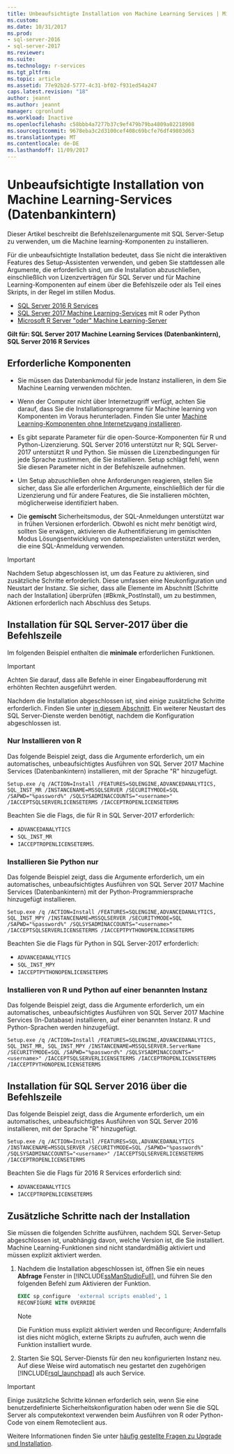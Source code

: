 ```yaml
---
title: Unbeaufsichtigte Installation von Machine Learning Services | Microsoft Docs
ms.custom: 
ms.date: 10/31/2017
ms.prod:
- sql-server-2016
- sql-server-2017
ms.reviewer: 
ms.suite: 
ms.technology: r-services
ms.tgt_pltfrm: 
ms.topic: article
ms.assetid: 77e92b2d-5777-4c31-bf02-f931ed54a247
caps.latest.revision: "18"
author: jeannt
ms.author: jeannt
manager: cgronlund
ms.workload: Inactive
ms.openlocfilehash: c58bbb4a7277b37c9ef479b79ba4809a02218908
ms.sourcegitcommit: 9678eba3c2d3100cef408c69bcfe76df49803d63
ms.translationtype: MT
ms.contentlocale: de-DE
ms.lasthandoff: 11/09/2017
---
```

# <a name="unattended-installation-of-machine-learning-services-in-database"></a>Unbeaufsichtigte Installation von Machine Learning-Services (Datenbankintern)

Dieser Artikel beschreibt die Befehlszeilenargumente mit SQL Server-Setup zu verwenden, um die Machine learning-Komponenten zu installieren.

Für die unbeaufsichtigte Installation bedeutet, dass Sie nicht die interaktiven Features des Setup-Assistenten verwenden, und geben Sie stattdessen alle Argumente, die erforderlich sind, um die Installation abzuschließen, einschließlich von Lizenzverträgen für SQL Server und für Machine Learning-Komponenten auf einem über die Befehlszeile oder als Teil eines Skripts, in der Regel im stillen Modus.

+ [SQL Server 2016 R Services](#bkmk_OldInstall)
+ [SQL Server 2017 Machine Learning-Services](#bkmk_NewInstall) mit R oder Python
+ [Microsoft R Server "oder" Machine Learning-Server](../r/install-microsoft-r-server-from-the-command-line.md)

**Gilt für: SQL Server 2017 Machine Learning Services (Datenbankintern), SQL Server 2016 R Services**

## <a name="prerequisites"></a>Erforderliche Komponenten

+ Sie müssen das Datenbankmodul für jede Instanz installieren, in dem Sie Machine Learning verwenden möchten.

+ Wenn der Computer nicht über Internetzugriff verfügt, achten Sie darauf, dass Sie die Installationsprogramme für Machine learning von Komponenten im Voraus herunterladen. Finden Sie unter [Machine Learning-Komponenten ohne Internetzugang installieren](../r/installing-ml-components-without-internet-access.md).

+ Es gibt separate Parameter für die open-Source-Komponenten für R und Python-Lizenzierung. SQL Server 2016 unterstützt nur R; SQL Server-2017 unterstützt R und Python. Sie müssen die Lizenzbedingungen für jede Sprache zustimmen, die Sie installieren. Setup schlägt fehl, wenn Sie diesen Parameter nicht in der Befehlszeile aufnehmen.

+ Um Setup abzuschließen ohne Anforderungen reagieren, stellen Sie sicher, dass Sie alle erforderlichen Argumente, einschließlich der für die Lizenzierung und für andere Features, die Sie installieren möchten, möglicherweise identifiziert haben.

+ Die **gemischt** Sicherheitsmodus, der SQL-Anmeldungen unterstützt war in frühen Versionen erforderlich. Obwohl es nicht mehr benötigt wird, sollten Sie erwägen, aktivieren die Authentifizierung im gemischten Modus Lösungsentwicklung von datenspezialisten unterstützt werden, die eine SQL-Anmeldung verwenden.

> [!IMPORTANT]
> 
> Nachdem Setup abgeschlossen ist, um das Feature zu aktivieren, sind zusätzliche Schritte erforderlich. Diese umfassen eine Neukonfiguration und Neustart der Instanz. Sie sicher, dass alle Elemente im Abschnitt [Schritte nach der Installation] überprüfen (#Bkmk_PostInstall), um zu bestimmen, Aktionen erforderlich nach Abschluss des Setups.

## <a name="bkmk_NewInstall"></a>Installation für SQL Server-2017 über die Befehlszeile

Im folgenden Beispiel enthalten die **minimale** erforderlichen Funktionen.

> [!IMPORTANT]
> Achten Sie darauf, dass alle Befehle in einer Eingabeaufforderung mit erhöhten Rechten ausgeführt werden.
> 
> Nachdem die Installation abgeschlossen ist, sind einige zusätzliche Schritte erforderlich. Finden Sie unter [in diesem Abschnitt](#bkmk_PostInstall). 
> Ein weiterer Neustart des SQL Server-Dienste werden benötigt, nachdem die Konfiguration abgeschlossen ist.

### <a name="install-r-only"></a>Nur Installieren von R

Das folgende Beispiel zeigt, dass die Argumente erforderlich, um ein automatisches, unbeaufsichtigtes Ausführen von SQL Server 2017 Machine Services (Datenbankintern) installieren, mit der Sprache "R" hinzugefügt.

```
Setup.exe /q /ACTION=Install /FEATURES=SQLENGINE,ADVANCEDANALYTICS, SQL_INST_MR /INSTANCENAME=MSSQLSERVER /SECURITYMODE=SQL /SAPWD="%password%" /SQLSYSADMINACCOUNTS="<username>" /IACCEPTSQLSERVERLICENSETERMS /IACCEPTROPENLICENSETERMS
```

Beachten Sie die Flags, die für R in SQL Server-2017 erforderlich:

+ `ADVANCEDANALYTICS`
+ `SQL_INST_MR`
+ `IACCEPTROPENLICENSETERMS`.

### <a name="install-python-only"></a>Installieren Sie Python nur

Das folgende Beispiel zeigt, dass die Argumente erforderlich, um ein automatisches, unbeaufsichtigtes Ausführen von SQL Server 2017 Machine Services (Datenbankintern) mit der Python-Programmiersprache hinzugefügt installieren.

```
Setup.exe /q /ACTION=Install /FEATURES=SQLENGINE,ADVANCEDANALYTICS, SQL_INST_MPY /INSTANCENAME=MSSQLSERVER /SECURITYMODE=SQL /SAPWD="%password%" /SQLSYSADMINACCOUNTS="<username>" /IACCEPTSQLSERVERLICENSETERMS /IACCEPTPYTHONOPENLICENSETERMS
```

Beachten Sie die Flags für Python in SQL Server-2017 erforderlich:

+ `ADVANCEDANALYTICS`
+ `SQL_INST_MPY`
+ `IACCEPTPYTHONOPENLICENSETERMS`

### <a name="install-both-r-and-python-on-a-named-instance"></a>Installieren von R und Python auf einer benannten Instanz

Das folgende Beispiel zeigt, dass die Argumente erforderlich, um ein automatisches, unbeaufsichtigtes Ausführen von SQL Server 2017 Machine Services (In-Database) installieren, auf einer benannten Instanz. R und Python-Sprachen werden hinzugefügt.

```
Setup.exe /q /ACTION=Install /FEATURES=SQLENGINE,ADVANCEDANALYTICS, SQL_INST_MR, SQL_INST_MPY /INSTANCENAME=MSSQLSERVER.ServerName /SECURITYMODE=SQL /SAPWD="%password%" /SQLSYSADMINACCOUNTS="<username>" /IACCEPTSQLSERVERLICENSETERMS /IACCEPTROPENLICENSETERMS /IACCEPTPYTHONOPENLICENSETERMS
```

## <a name="OldInstall"></a>Installation für SQL Server 2016 über die Befehlszeile
 
Das folgende Beispiel zeigt, dass die Argumente erforderlich, um ein automatisches, unbeaufsichtigtes Ausführen von SQL Server 2016 installieren, mit der Sprache "R" hinzugefügt.

```
Setup.exe /q /ACTION=Install /FEATURES=SQL,ADVANCEDANALYTICS /INSTANCENAME=MSSQLSERVER /SECURITYMODE=SQL /SAPWD="%password%" /SQLSYSADMINACCOUNTS="<username>" /IACCEPTSQLSERVERLICENSETERMS /IACCEPTROPENLICENSETERMS
```

Beachten Sie die Flags für 2016 R Services erforderlich sind:

+ `ADVANCEDANALYTICS`
+ `IACCEPTROPENLICENSETERMS`

## <a name = "bkmk_PostInstall"></a>Zusätzliche Schritte nach der Installation

Sie müssen die folgenden Schritte ausführen, nachdem SQL Server-Setup abgeschlossen ist, unabhängig davon, welche Version ist, die Sie installiert. Machine Learning-Funktionen sind nicht standardmäßig aktiviert und müssen explizit aktiviert werden.

1.  Nachdem die Installation abgeschlossen ist, öffnen Sie ein neues **Abfrage** Fenster in [!INCLUDE[ssManStudioFull](../../includes/ssmanstudiofull-md.md)], und führen Sie den folgenden Befehl zum Aktivieren der Funktion.
  
    ```SQL
    EXEC sp_configure  'external scripts enabled', 1
    RECONFIGURE WITH OVERRIDE
    ```
  
    > [!NOTE]
    >  Die Funktion muss explizit aktiviert werden und Reconfigure; Andernfalls ist dies nicht möglich, externe Skripts zu aufrufen, auch wenn die Funktion installiert wurde.
  
2.  Starten Sie SQL Server-Diensts für den neu konfigurierten Instanz neu. Auf diese Weise wird automatisch neu gestartet den zugehörigen [!INCLUDE[rsql_launchpad](../../includes/rsql-launchpad-md.md)] als auch Service.

> [!IMPORTANT]
> 
> Einige zusätzliche Schritte können erforderlich sein, wenn Sie eine benutzerdefinierte Sicherheitskonfiguration haben oder wenn Sie die SQL Server als computekontext verwenden beim Ausführen von R oder Python-Code von einem Remoteclient aus. 
> 
> Weitere Informationen finden Sie unter [häufig gestellte Fragen zu Upgrade und Installation](../../advanced-analytics/r/upgrade-and-installation-faq-sql-server-r-services.md).
